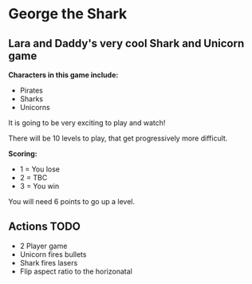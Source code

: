 # George the Shark
## Lara and Daddy's very cool Shark and Unicorn game

**Characters in this game include:**
- Pirates
- Sharks
- Unicorns

It is going to be very exciting to play and watch!

There will be 10 levels to play, that get progressively more difficult.

**Scoring:**
- 1 = You lose
- 2 = TBC
- 3 = You win

You will need 6 points to go up a level.


## Actions TODO
- 2 Player game
- Unicorn fires bullets
- Shark fires lasers
- Flip aspect ratio to the horizonatal

